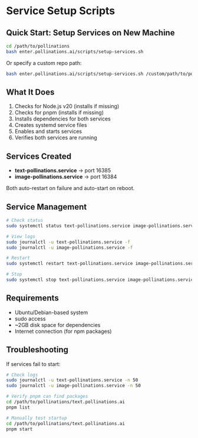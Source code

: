 # Service Setup Scripts

## Quick Start: Setup Services on New Machine

```bash
cd /path/to/pollinations
bash enter.pollinations.ai/scripts/setup-services.sh
```

Or specify a custom repo path:

```bash
bash enter.pollinations.ai/scripts/setup-services.sh /custom/path/to/pollinations
```

## What It Does

1. Checks for Node.js v20 (installs if missing)
2. Checks for pnpm (installs if missing)
3. Installs dependencies for both services
4. Creates systemd service files
5. Enables and starts services
6. Verifies both services are running

## Services Created

- **text-pollinations.service** → port 16385
- **image-pollinations.service** → port 16384

Both auto-restart on failure and auto-start on reboot.

## Service Management

```bash
# Check status
sudo systemctl status text-pollinations.service image-pollinations.service

# View logs
sudo journalctl -u text-pollinations.service -f
sudo journalctl -u image-pollinations.service -f

# Restart
sudo systemctl restart text-pollinations.service image-pollinations.service

# Stop
sudo systemctl stop text-pollinations.service image-pollinations.service
```

## Requirements

- Ubuntu/Debian-based system
- sudo access
- ~2GB disk space for dependencies
- Internet connection (for npm packages)

## Troubleshooting

If services fail to start:

```bash
# Check logs
sudo journalctl -u text-pollinations.service -n 50
sudo journalctl -u image-pollinations.service -n 50

# Verify pnpm can find packages
cd /path/to/pollinations/text.pollinations.ai
pnpm list

# Manually test startup
cd /path/to/pollinations/text.pollinations.ai
pnpm start
```

